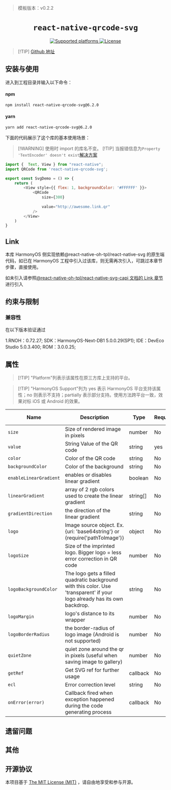 > 模板版本：v0.2.2

<p align="center">
  <h1 align="center"> <code>react-native-qrcode-svg</code> </h1>
</p>
<p align="center">
    <a href="https://github.com/awesomejerry/react-native-qrcode-svg">
        <img src="https://img.shields.io/badge/platforms-android%20|%20ios%20|%20harmony%20-lightgrey.svg" alt="Supported platforms" />
    </a>
    <a href="https://github.com/awesomejerry/react-native-qrcode-svg/blob/master/LICENSE">
        <img src="https://img.shields.io/npm/l/react-native-qrcode-svg.svg" alt="License" />
    </a>
</p>

> [!TIP] [Github 地址](https://github.com/awesomejerry/react-native-qrcode-svg)

## 安装与使用

进入到工程目录并输入以下命令：



<!-- tabs:start -->

#### **npm**

```bash
npm install react-native-qrcode-svg@6.2.0
```

#### **yarn**

```bash
yarn add react-native-qrcode-svg@6.2.0
```

<!-- tabs:end -->

下面的代码展示了这个库的基本使用场景：

> [!WARNING] 使用时 import 的库名不变。
> [!TIP] 当报错信息为`Property 'TextEncoder' doesn't exist`[解决方案](https://github.com/awesomejerry/react-native-qrcode-svg/issues/199)


```js
import {  Text, View } from "react-native";
import QRCode from 'react-native-qrcode-svg';

export const SvgDemo = () => {
    return (
        <View style={{ flex: 1, backgroundColor: '#FFFFFF' }}>
            <QRCode
                size={300}
              
                value="http://awesome.link.qr"
            />
        </View>
    )
}
```

## Link

本库 HarmonyOS 侧实现依赖@react-native-oh-tpl/react-native-svg 的原生端代码，如已在 HarmonyOS 工程中引入过该库，则无需再次引入，可跳过本章节步骤，直接使用。

如未引入请参照[@react-native-oh-tpl/react-native-svg-capi 文档的 Link 章节](/zh-cn/react-native-svg-capi.md)进行引入

## 约束与限制

### 兼容性

在以下版本验证通过

1.RNOH：0.72.27; SDK：HarmonyOS-Next-DB1 5.0.0.29(SP1); IDE：DevEco Studio 5.0.3.400; ROM：3.0.0.25;

## 属性

> [!TIP] "Platform"列表示该属性在原三方库上支持的平台。

> [!TIP] "HarmonyOS Support"列为 yes 表示 HarmonyOS 平台支持该属性；no 则表示不支持；partially 表示部分支持。使用方法跨平台一致，效果对标 iOS 或 Android 的效果。

| Name                   | Description                                                                                                               | Type     | Required | Platform | HarmonyOS Support |
| ---------------------- | ------------------------------------------------------------------------------------------------------------------------- | -------- | -------- | -------- | ----------------- |
| `size`                 | Size of rendered image in pixels                                                                                          | number   | No       | iOS,Android      | yes               |
| `value`                | String Value of the QR code                                                                                               | string   | yes      | iOS,Android      | yes               |
| `color`                | Color of the QR code                                                                                                      | string   | No       | iOS,Android      | yes               |
| `backgroundColor`      | Color of the background                                                                                                   | string   | No       | iOS,Android      | yes               |
| `enableLinearGradient` | enables or disables linear gradient                                                                                       | boolean  | No       | iOS,Android      | yes                |
| `linearGradient`       | array of 2 rgb colors used to create the linear gradient                                                                  | string[] | No       | iOS,Android      | yes                |
| `gradientDirection`    | the direction of the linear gradient                                                                                      | string   | No       | iOS,Android      | yes                |
| `logo`                 | Image source object. Ex. {uri: 'base64string'} or {require('pathToImage')}                                                | object   | No       | iOS,Android      | yes               |
| `logoSize`             | Size of the imprinted logo. Bigger logo = less error correction in QR code                                                | number   | No       | iOS,Android      | yes               |
| `logoBackgroundColor`  | The logo gets a filled quadratic background with this color. Use 'transparent' if your logo already has its own backdrop. | string   | No       | iOS,Android      | yes               |
| `logoMargin`           | logo's distance to its wrapper                                                                                            | number   | No       | iOS,Android      | yes               |
| `logoBorderRadius`     | the border-radius of logo image (Android is not supported)                                                                | number   | No       | iOS      | yes                |
| `quietZone`            | quiet zone around the qr in pixels (useful when saving image to gallery)                                                  | number   | No       | iOS,Android      | yes                |
| `getRef`               | Get SVG ref for further usage                                                                                             | callback | No       | iOS,Android      | yes            |
| `ecl`                  | Error correction level                                                                                                    | string   | No       | iOS,Android      | yes               |
| `onError(error)`       | Callback fired when exception happened during the code generating process                                                 | callback | No       | iOS,Android      | yes            |

## 遗留问题

## 其他

## 开源协议

本项目基于 [The MIT License (MIT)](https://github.com/awesomejerry/react-native-qrcode-svg/blob/master/LICENSE) ，请自由地享受和参与开源。
